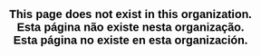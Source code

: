 <html>
<head>

</head>

<style type=text/css>

body {    color: black;
  font-weight: 900;
  font-size: 20px;
  font-family: Helvetica, Arial, sans-serif;
  text-align:center;
}
</style>

<body>
<p> This page does not exist in this organization.<br>
  Esta página não existe nesta organização. <br>
  Esta página no existe en esta organización.
</body>
</html>
